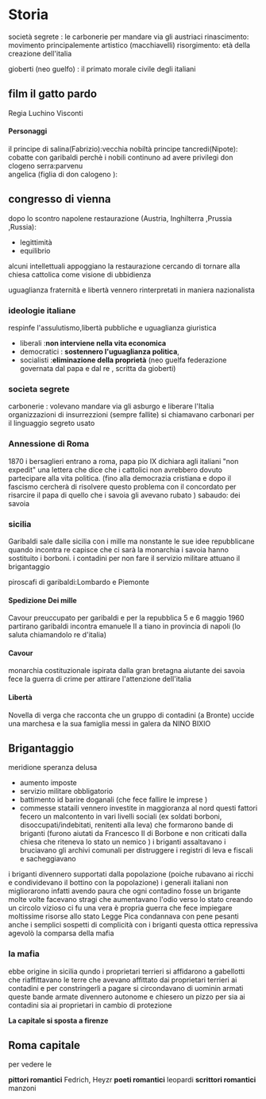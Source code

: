 
# Storia

società segrete : le carbonerie per mandare via gli austriaci
rinascimento: movimento principalemente artistico (macchiavelli)
risorgimento: età della creazione dell'italia

gioberti (neo guelfo) : il primato morale civile degli italiani

## film il gatto pardo

Regia	Luchino Visconti


#### Personaggi

il principe di salina(Fabrizio):vecchia nobiltà 
principe tancredi(Nipote): cobatte con garibaldi perchè i nobili continuno ad avere  privilegi
don clogeno serra:parvenu  
angelica (figlia di don calogeno ):



## congresso di vienna

dopo lo scontro napolene
restaurazione (Austria, Inghilterra ,Prussia ,Russia):
- legittimità 
- equilibrio

alcuni intellettuali appoggiano la restaurazione cercando di tornare alla chiesa cattolica come visione di ubbidienza


uguaglianza fraternità e libertà vennero rinterpretati in maniera nazionalista 

### ideologie italiane

respinfe l'assulutismo,libertà pubbliche e uguaglianza giuristica
- liberali :**non interviene nella vita economica** 
- democratici : **sostennero l'uguaglianza politica**,  
- socialisti :**eliminazione della proprietà**
(neo guelfa federazione governata dal papa e dal re , scritta da gioberti)


### societa segrete

carbonerie : volevano mandare via gli asburgo e liberare l'Italia organizzazioni di insurrezzioni (sempre fallite) si chiamavano carbonari per il linguaggio segreto usato

### Annessione di Roma

1870
i bersaglieri entrano a roma, papa pio IX dichiara agli italiani "non expedit" una lettera che dice che i cattolici non avrebbero dovuto partecipare alla vita politica. 
(fino alla democrazia cristiana e dopo il fascismo cercherà di risolvere questo problema con il concordato per risarcire il papa di quello che i savoia gli avevano rubato )
sabaudo: dei savoia 

### sicilia


Garibaldi sale dalle sicilia con i mille ma nonstante le sue idee repubblicane quando incontra re capisce che ci sarà la monarchia
i savoia hanno sostituito i borboni. i contadini per non fare il servizio militare attuano il brigantaggio


piroscafi di garibaldi:Lombardo e Piemonte

#### Spedizione Dei mille

Cavour preuccupato per garibaldi e per la repubblica
5 e 6 maggio 1960 partirano
garibaldi incontra emanuele II a tiano in provincia di napoli (lo saluta chiamandolo re d'italia)

#### Cavour

monarchia costituzionale ispirata dalla gran bretagna aiutante dei savoia 
fece la guerra di crime per attirare l'attenzione dell'italia

#### Libertà

Novella di verga  che racconta che un gruppo di contadini (a Bronte) uccide una marchesa e la sua famiglia messi in galera da NINO BIXIO

## Brigantaggio 

meridione speranza delusa 
- aumento imposte
- servizio militare obbligatorio
- battimento id barire doganali (che fece fallire le imprese )
- commesse stataili vennero investite in maggioranza al nord
questi fattori fecero un malcontento in vari livelli sociali (ex soldati borboni, disoccupati/indebitati, renitenti alla leva)
che formarono bande di briganti (furono aiutati da Francesco II di Borbone e non criticati dalla chiesa che  riteneva lo stato un nemico )
i briganti assaltavano i bruciavano gli archivi comunali per distruggere i registri di leva e fiscali e sacheggiavano

i briganti divennero supportati dalla popolazione (poiche rubavano ai ricchi e condividevano il bottino con la popolazione)
i generali italiani non migliorarono infatti avendo paura che ogni contadino fosse un brigante molte volte facevano stragi che aumentavano l'odio verso lo stato creando un circolo vizioso
ci fu una vera è propria guerra che fece impiegare moltissime risorse allo stato
Legge Pica condannava con pene pesanti anche i semplici sospetti di complicità con i briganti
questa ottica repressiva agevolò la comparsa della mafia

### la mafia

ebbe origine in sicilia qundo i proprietari terrieri si affidarono a gabellotti che riaffittavano le terre che avevano affittato dai proprietari terrieri ai contadini e per constringerli a pagare si circondavano di uominin armati
queste bande armate divennero autonome e chiesero un pizzo per sia ai contadini sia ai proprietari in cambio di protezione 

**La capitale si sposta a firenze**
 
## Roma capitale
per vedere le 




**pittori romantici**
Fedrich, Heyzr 
**poeti romantici**
leopardi
**scrittori romantici**
manzoni 


